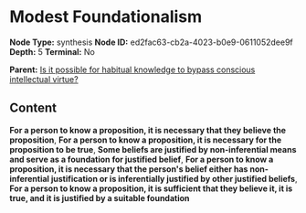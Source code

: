 # Modest Foundationalism

**Node Type:** synthesis
**Node ID:** ed2fac63-cb2a-4023-b0e9-0611052dee9f
**Depth:** 5
**Terminal:** No

**Parent:** [Is it possible for habitual knowledge to bypass conscious intellectual virtue?](is-it-possible-for-habitual-knowledge-to-bypass-conscious-intellectual-virtue-antithesis-7a6d9bba-24ee-4366-bfb0-bd45a9cf643b.md)

## Content

**For a person to know a proposition, it is necessary that they believe the proposition**, **For a person to know a proposition, it is necessary for the proposition to be true**, **Some beliefs are justified by non-inferential means and serve as a foundation for justified belief**, **For a person to know a proposition, it is necessary that the person's belief either has non-inferential justification or is inferentially justified by other justified beliefs**, **For a person to know a proposition, it is sufficient that they believe it, it is true, and it is justified by a suitable foundation**
